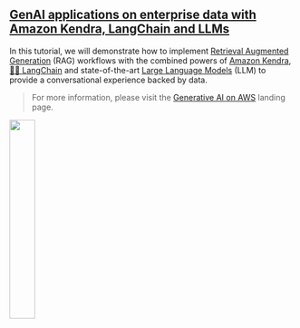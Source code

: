 ## [GenAI applications on enterprise data with Amazon Kendra, LangChain and LLMs](https://aws.amazon.com/blogs/machine-learning/quickly-build-high-accuracy-generative-ai-applications-on-enterprise-data-using-amazon-kendra-langchain-and-large-language-models/)

In this tutorial, we will demonstrate how to implement [Retrieval Augmented Generation](https://arxiv.org/abs/2005.11401) (RAG) workflows with the combined powers of [Amazon Kendra](https://aws.amazon.com/kendra/), [🦜️🔗 LangChain](https://python.langchain.com/en/latest/index.html) and state-of-the-art [Large Language Models](https://docs.cohere.com/docs/introduction-to-large-language-models) (LLM) to provide a conversational experience backed by data.

> For more information, please visit the [Generative AI on AWS](https://aws.amazon.com/generative-ai/) landing page.

<img src="https://d2908q01vomqb2.cloudfront.net/f1f836cb4ea6efb2a0b1b99f41ad8b103eff4b59/2023/05/02/ML-13807-image001-new.png" width="30%"/>